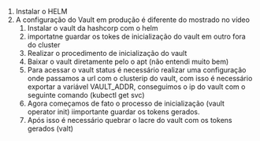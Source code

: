 

1. Instalar o HELM 
2. A configuração do Vault em produção é diferente do mostrado no vídeo
	1. Instalar o vault da hashcorp com o helm
	2. importatne guardar os tokes de inicialização do vault em outro fora do cluster 
	3. Realizar o procedimento de inicialização do vault
	4. Baixar o vault diretamente pelo o apt (não entendi muito bem)
	5. Para acessar o vault status é necessário realizar uma configuração onde passamos a url com o clusterip do vault, com isso é necessário exportar a variável VAULT_ADDR, conseguimos o ip do vault com o seguinte comando (kubectl get svc)
	6. Agora começamos de fato o processo de inicialização (vault operator init) iimportante guardar os  tokens gerados. 
	7. Após isso é necessário quebrar o lacre do vault com os tokens gerados (valt)
		



